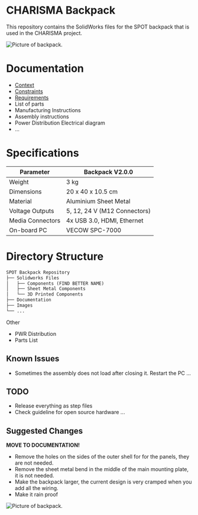 # CHARISMA Backpack

This repository contains the SolidWorks files for the SPOT backpack that is used in the CHARISMA project. 

![Picture of backpack.](/Images/Photos/KIWA_2.jpg "SPOT backpack being used in the CHARISMA project.") 

# Documentation
  - [Context](/Documentation/01-context.md)
  - [Constraints](/Documentation/04-constraints.md)
  - [Requirements](/Documentation/03-quality-attributes.md)
  - List of parts
  - Manufacturing Instructions
  - Assembly instructions
  - Power Distribution Electrical diagram 
  - ...

# Specifications

| Parameter | Backpack V2.0.0 | 
| --- | --- |
| Weight | 3 kg |
| Dimensions | 20 x 40 x 10.5 cm|
| Material | Aluminium Sheet Metal |
| Voltage Outputs | 5, 12, 24 V (M12 Connectors) |
| Media Connectors | 4x USB 3.0, HDMI, Ethernet |
| On-board PC | VECOW SPC-7000|

# Directory Structure

```md
SPOT Backpack Repository
├── Solidworks Files 
│   ├── Components (FIND BETTER NAME)
│   ├── Sheet Metal Components
│   └── 3D Printed Components
├── Documentation
├── Images
└── ...
```

Other
- PWR Distribution
- Parts List


## Known Issues
- Sometimes the assembly does not load after closing it. Restart the PC ...

## TODO
- Release everything as step files
- Check guideline for open source hardware ...

## Suggested Changes

**MOVE TO DOCUMENTATION!**
- Remove the holes on the sides of the outer shell for for the panels, they are not needed.
- Remove the sheet metal bend in the middle of the main mounting plate, it is not needed.
- Make the backpack larger, the current design is very cramped when you add all the wiring.
- Make it rain proof


![Picture of backpack.](/Images/Photos/KIWA_1.jpg "SPOT backpack being used in the CHARISMA project.")